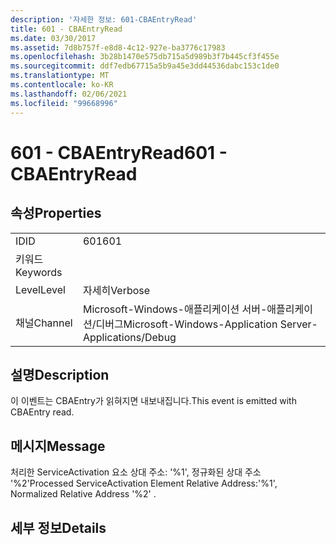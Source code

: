 ```yaml
---
description: '자세한 정보: 601-CBAEntryRead'
title: 601 - CBAEntryRead
ms.date: 03/30/2017
ms.assetid: 7d8b757f-e8d8-4c12-927e-ba3776c17983
ms.openlocfilehash: 3b28b1470e575db715a5d989b3f7b445cf3f455e
ms.sourcegitcommit: ddf7edb67715a5b9a45e3dd44536dabc153c1de0
ms.translationtype: MT
ms.contentlocale: ko-KR
ms.lasthandoff: 02/06/2021
ms.locfileid: "99668996"
---
```

# <a name="601---cbaentryread"></a><span data-ttu-id="e496e-103">601 - CBAEntryRead</span><span class="sxs-lookup"><span data-stu-id="e496e-103">601 - CBAEntryRead</span></span>

## <a name="properties"></a><span data-ttu-id="e496e-104">속성</span><span class="sxs-lookup"><span data-stu-id="e496e-104">Properties</span></span>  
  
|||  
|-|-|  
|<span data-ttu-id="e496e-105">ID</span><span class="sxs-lookup"><span data-stu-id="e496e-105">ID</span></span>|<span data-ttu-id="e496e-106">601</span><span class="sxs-lookup"><span data-stu-id="e496e-106">601</span></span>|  
|<span data-ttu-id="e496e-107">키워드</span><span class="sxs-lookup"><span data-stu-id="e496e-107">Keywords</span></span>||  
|<span data-ttu-id="e496e-108">Level</span><span class="sxs-lookup"><span data-stu-id="e496e-108">Level</span></span>|<span data-ttu-id="e496e-109">자세히</span><span class="sxs-lookup"><span data-stu-id="e496e-109">Verbose</span></span>|  
|<span data-ttu-id="e496e-110">채널</span><span class="sxs-lookup"><span data-stu-id="e496e-110">Channel</span></span>|<span data-ttu-id="e496e-111">Microsoft-Windows-애플리케이션 서버-애플리케이션/디버그</span><span class="sxs-lookup"><span data-stu-id="e496e-111">Microsoft-Windows-Application Server-Applications/Debug</span></span>|  
  
## <a name="description"></a><span data-ttu-id="e496e-112">설명</span><span class="sxs-lookup"><span data-stu-id="e496e-112">Description</span></span>  

 <span data-ttu-id="e496e-113">이 이벤트는 CBAEntry가 읽혀지면 내보내집니다.</span><span class="sxs-lookup"><span data-stu-id="e496e-113">This event is emitted with CBAEntry read.</span></span>  
  
## <a name="message"></a><span data-ttu-id="e496e-114">메시지</span><span class="sxs-lookup"><span data-stu-id="e496e-114">Message</span></span>  

 <span data-ttu-id="e496e-115">처리한 ServiceActivation 요소 상대 주소: '%1', 정규화된 상대 주소 '%2'</span><span class="sxs-lookup"><span data-stu-id="e496e-115">Processed ServiceActivation Element Relative Address:'%1', Normalized Relative Address '%2' .</span></span>  
  
## <a name="details"></a><span data-ttu-id="e496e-116">세부 정보</span><span class="sxs-lookup"><span data-stu-id="e496e-116">Details</span></span>
